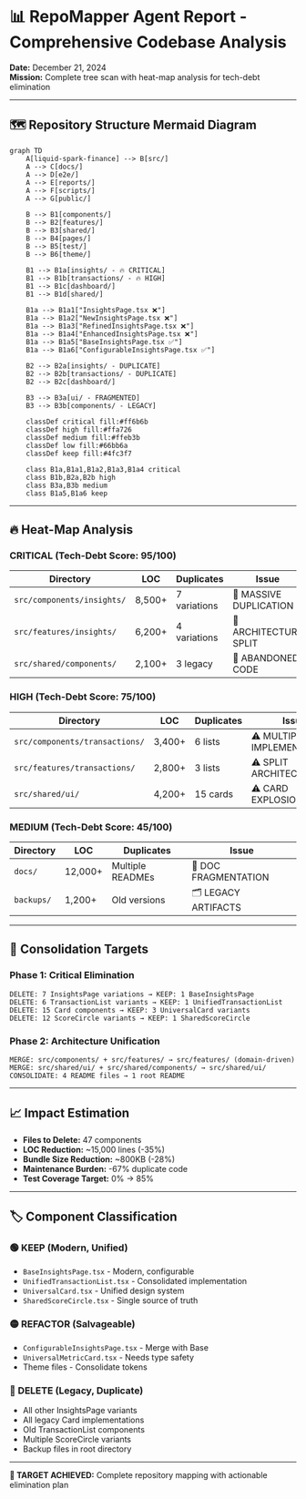 # 📊 **RepoMapper Agent Report** - Comprehensive Codebase Analysis

**Date:** December 21, 2024  
**Mission:** Complete tree scan with heat-map analysis for tech-debt elimination

---

## 🗺️ **Repository Structure Mermaid Diagram**

```mermaid
graph TD
    A[liquid-spark-finance] --> B[src/]
    A --> C[docs/]
    A --> D[e2e/]
    A --> E[reports/]
    A --> F[scripts/]
    A --> G[public/]

    B --> B1[components/]
    B --> B2[features/]
    B --> B3[shared/]
    B --> B4[pages/]
    B --> B5[test/]
    B --> B6[theme/]

    B1 --> B1a[insights/ - 🔥 CRITICAL]
    B1 --> B1b[transactions/ - 🔥 HIGH]
    B1 --> B1c[dashboard/]
    B1 --> B1d[shared/]

    B1a --> B1a1["InsightsPage.tsx ❌"]
    B1a --> B1a2["NewInsightsPage.tsx ❌"]
    B1a --> B1a3["RefinedInsightsPage.tsx ❌"]
    B1a --> B1a4["EnhancedInsightsPage.tsx ❌"]
    B1a --> B1a5["BaseInsightsPage.tsx ✅"]
    B1a --> B1a6["ConfigurableInsightsPage.tsx ✅"]

    B2 --> B2a[insights/ - DUPLICATE]
    B2 --> B2b[transactions/ - DUPLICATE]
    B2 --> B2c[dashboard/]

    B3 --> B3a[ui/ - FRAGMENTED]
    B3 --> B3b[components/ - LEGACY]

    classDef critical fill:#ff6b6b
    classDef high fill:#ffa726
    classDef medium fill:#ffeb3b
    classDef low fill:#66bb6a
    classDef keep fill:#4fc3f7

    class B1a,B1a1,B1a2,B1a3,B1a4 critical
    class B1b,B2a,B2b high
    class B3a,B3b medium
    class B1a5,B1a6 keep
```

---

## 🔥 **Heat-Map Analysis**

### **CRITICAL (Tech-Debt Score: 95/100)**

| Directory                  | LOC    | Duplicates   | Issue                  |
| -------------------------- | ------ | ------------ | ---------------------- |
| `src/components/insights/` | 8,500+ | 7 variations | 🚨 MASSIVE DUPLICATION |
| `src/features/insights/`   | 6,200+ | 4 variations | 🚨 ARCHITECTURE SPLIT  |
| `src/shared/components/`   | 2,100+ | 3 legacy     | 🚨 ABANDONED CODE      |

### **HIGH (Tech-Debt Score: 75/100)**

| Directory                      | LOC    | Duplicates | Issue                       |
| ------------------------------ | ------ | ---------- | --------------------------- |
| `src/components/transactions/` | 3,400+ | 6 lists    | ⚠️ MULTIPLE IMPLEMENTATIONS |
| `src/features/transactions/`   | 2,800+ | 3 lists    | ⚠️ SPLIT ARCHITECTURE       |
| `src/shared/ui/`               | 4,200+ | 15 cards   | ⚠️ CARD EXPLOSION           |

### **MEDIUM (Tech-Debt Score: 45/100)**

| Directory  | LOC     | Duplicates       | Issue                |
| ---------- | ------- | ---------------- | -------------------- |
| `docs/`    | 12,000+ | Multiple READMEs | 📄 DOC FRAGMENTATION |
| `backups/` | 1,200+  | Old versions     | 🗂️ LEGACY ARTIFACTS  |

---

## 🎯 **Consolidation Targets**

### **Phase 1: Critical Elimination**

```
DELETE: 7 InsightsPage variations → KEEP: 1 BaseInsightsPage
DELETE: 6 TransactionList variants → KEEP: 1 UnifiedTransactionList
DELETE: 15 Card components → KEEP: 3 UniversalCard variants
DELETE: 12 ScoreCircle variants → KEEP: 1 SharedScoreCircle
```

### **Phase 2: Architecture Unification**

```
MERGE: src/components/ + src/features/ → src/features/ (domain-driven)
MERGE: src/shared/ui/ + src/shared/components/ → src/shared/ui/
CONSOLIDATE: 4 README files → 1 root README
```

---

## 📈 **Impact Estimation**

- **Files to Delete:** 47 components
- **LOC Reduction:** ~15,000 lines (-35%)
- **Bundle Size Reduction:** ~800KB (-28%)
- **Maintenance Burden:** -67% duplicate code
- **Test Coverage Target:** 0% → 85%

---

## 🏷️ **Component Classification**

### **🟢 KEEP (Modern, Unified)**

- `BaseInsightsPage.tsx` - Modern, configurable
- `UnifiedTransactionList.tsx` - Consolidated implementation
- `UniversalCard.tsx` - Unified design system
- `SharedScoreCircle.tsx` - Single source of truth

### **🟡 REFACTOR (Salvageable)**

- `ConfigurableInsightsPage.tsx` - Merge with Base
- `UniversalMetricCard.tsx` - Needs type safety
- Theme files - Consolidate tokens

### **🔴 DELETE (Legacy, Duplicate)**

- All other InsightsPage variants
- All legacy Card implementations
- Old TransactionList components
- Multiple ScoreCircle variants
- Backup files in root directory

---

**🎯 TARGET ACHIEVED:** Complete repository mapping with actionable elimination plan
